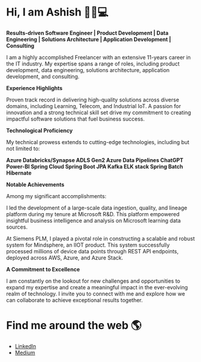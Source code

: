 # Hi, I am Ashish 👋🧑💻

**Results-driven Software Engineer | Product Development | Data Engineering | Solutions Architecture | Application Development | Consulting**

I am a highly accomplished Freelancer with an extensive 11-years career in the IT industry. My expertise spans a range of roles, including product development, data engineering, solutions architecture, application development, and consulting.

**Experience Highlights**

Proven track record in delivering high-quality solutions across diverse domains, including Learning, Telecom, and Industrial IoT.
A passion for innovation and a strong technical skill set drive my commitment to creating impactful software solutions that fuel business success.

**Technological Proficiency**

My technical prowess extends to cutting-edge technologies, including but not limited to:

**Azure Databricks/Synapse
ADLS Gen2
Azure Data Pipelines
ChatGPT
Power-BI
Spring Cloud
Spring Boot
JPA
Kafka
ELK stack
Spring Batch
Hibernate**

**Notable Achievements**

Among my significant accomplishments:

I led the development of a large-scale data ingestion, quality, and lineage platform during my tenure at Microsoft R&D. This platform empowered insightful business intelligence and analysis on Microsoft learning data sources.

At Siemens PLM, I played a pivotal role in constructing a scalable and robust system for Mindsphere, an IIOT product. This system successfully processed millions of device data points through REST API endpoints, deployed across AWS, Azure, and Azure Stack.

**A Commitment to Excellence**

I am constantly on the lookout for new challenges and opportunities to expand my expertise and create a meaningful impact in the ever-evolving realm of technology. I invite you to connect with me and explore how we can collaborate to achieve exceptional results together.

# Find me around the web 🌎
- <a href="https://www.linkedin.com/in/ashish-modi-a97a5a28b/">LinkedIn</a>
- <a href="https://medium.com/@ashishmodi2790/">Medium</a>
